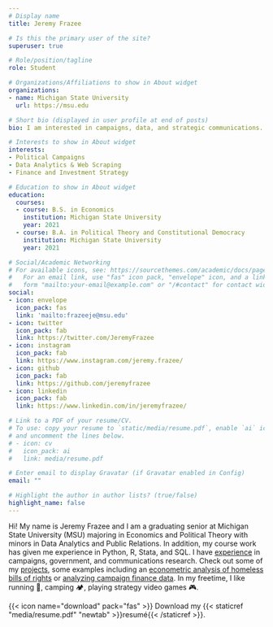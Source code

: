 ```yaml
---
# Display name
title: Jeremy Frazee

# Is this the primary user of the site?
superuser: true

# Role/position/tagline
role: Student

# Organizations/Affiliations to show in About widget
organizations:
- name: Michigan State University
  url: https://msu.edu

# Short bio (displayed in user profile at end of posts)
bio: I am interested in campaigns, data, and strategic communications.

# Interests to show in About widget
interests:
- Political Campaigns
- Data Analytics & Web Scraping
- Finance and Investment Strategy

# Education to show in About widget
education:
  courses:
  - course: B.S. in Economics
    institution: Michigan State University
    year: 2021
  - course: B.A. in Political Theory and Constitutional Democracy
    institution: Michigan State University
    year: 2021

# Social/Academic Networking
# For available icons, see: https://sourcethemes.com/academic/docs/page-builder/#icons
#   For an email link, use "fas" icon pack, "envelope" icon, and a link in the
#   form "mailto:your-email@example.com" or "/#contact" for contact widget.
social:
- icon: envelope
  icon_pack: fas
  link: 'mailto:frazeeje@msu.edu'
- icon: twitter
  icon_pack: fab
  link: https://twitter.com/JeremyFrazee
- icon: instagram
  icon_pack: fab
  link: https://www.instagram.com/jeremy.frazee/
- icon: github
  icon_pack: fab
  link: https://github.com/jeremyfrazee
- icon: linkedin
  icon_pack: fab
  link: https://www.linkedin.com/in/jeremyfrazee/

# Link to a PDF of your resume/CV.
# To use: copy your resume to `static/media/resume.pdf`, enable `ai` icons in `params.toml`, 
# and uncomment the lines below.
# - icon: cv
#   icon_pack: ai
#   link: media/resume.pdf

# Enter email to display Gravatar (if Gravatar enabled in Config)
email: ""

# Highlight the author in author lists? (true/false)
highlight_name: false
---
```


Hi! My name is Jeremy Frazee and I am a graduating senior at Michigan State University (MSU) majoring in Economics and Political Theory with minors in Data Analytics and Public Relations. In addition, my course work has given me experience in Python, R, Stata, and SQL. I have [experience](https://www.jeremyfrazee.com/#experience) in campaigns, government, and communications research. Check out some of my [projects](https://www.jeremyfrazee.com/project/), some examples including an [econometric analysis of homeless bills of rights](https://www.jeremyfrazee.com/project/econfinal.pdf) or [analyzing campaign finance data](https://www.jeremyfrazee.com/project/campaignfinance.pdf). In my freetime, I like running 🏃, camping 🏕️, playing strategy video games 🎮.

{{< icon name="download" pack="fas" >}} Download my {{< staticref "media/resume.pdf" "newtab" >}}resumé{{< /staticref >}}.
